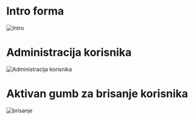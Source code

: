 # Intro forma
![Intro](https://user-images.githubusercontent.com/67763924/174088800-6b11b7c3-d066-45ca-977e-b9911be31236.png)

# Administracija korisnika
![Administracija korisnika](https://user-images.githubusercontent.com/67763924/174088836-70c9b7b1-bcc3-4e94-ba09-9b502e418a7a.png)

# Aktivan gumb za brisanje korisnika
![brisanje](https://user-images.githubusercontent.com/67763924/174096475-f69e5c4d-38bf-4db6-a6fa-ebbc6abafa1c.png)


